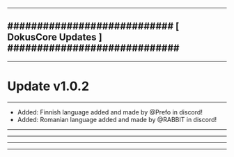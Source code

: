 --------------------------------------------------------------------------------
############################ [ DokusCore Updates ] #############################
--------------------------------------------------------------------------------
--------------------------------------------------------------------------------
# Update v1.0.2
--------------------------------------------------------------------------------
- Added: Finnish language added and made by @Prefo in discord!
- Added: Romanian language added and made by @RABBIT in discord!
--------------------------------------------------------------------------------
--------------------------------------------------------------------------------

--------------------------------------------------------------------------------
--------------------------------------------------------------------------------

